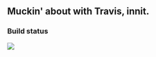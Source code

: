 ##  Muckin' about with Travis, innit.

### Build status

![](https://travis-ci.org/wintron/travis.svg?branch=master)
